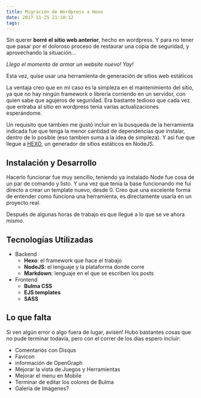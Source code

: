 ```yaml
---
title: Migración de Wordpress a Hexo
date: 2017-11-25 21:10:12
tags:
---
```


Sin querer __borré el sitio web anterior__, hecho en wordpress. Y para no tener que pasar por el doloroso proceso de restaurar una copia de seguridad, y aprovechando la situación...

_Llego el momento de armar un website nuevo! Yay!_

<!-- more -->

Esta vez, quise usar una herramienta de generación de sitios web estáticos

La ventaja creo que en mi caso es la simpleza en el mantenimiento del sitio, ya que no hay ningún framework o librería corriendo en un servidor, con quien sabe que agujeros de seguridad. Era bastante tedioso que cada vez que entraba al sitio en wordpress tenia varias actualizaciones esperándome.

Un requisito que tambien me gustó incluir en la busqueda de la herramienta indicada fue que tenga la menor cantidad de dependencias que instalar, dentro de lo posible (eso tambien suma a la idea de simpleza). Y así fue que llegue a [HEXO](https://hexo.io/), un generador de sitios estáticos en NodeJS.

## Instalación y Desarrollo

Hacerlo funcionar fue muy sencillo, teniendo ya instalado Node fue cosa de un par de comando y listo. Y una vez que tenia la base funcionando me fui directo a crear un template nuevo, desde 0. Creo que una excelente forma de entender como funciona una herramienta, es directamente usarla en un proyecto real.

Después de algunas horas de trabajo es que llegué a lo que se ve ahora mismo.

## Tecnologías Utilizadas

- Backend
  - __Hexo__: el framework que hace el trabajo
  - __NodeJS__: el lenguaje y la plataforma donde corre
  - __Markdown__: lenguaje en el que se escriben los posts
- Frontend
  - __Bulma CSS__
  - __EJS templates__
  - __SASS__

## Lo que falta

Si ven algún error o algo fuera de lugar, avisen! Hubo bastantes cosas que no pude terminar todavía, pero con el correr de los dias espero incluir:

- Comentarios con Disqus
- Favicon
- información de OpenGraph
- Mejorar la vista de Juegos y Herramientas
- Mejorar el menu en Mobile
- Terminar de editar los colores de Bulma
- Galería de Imágenes?
